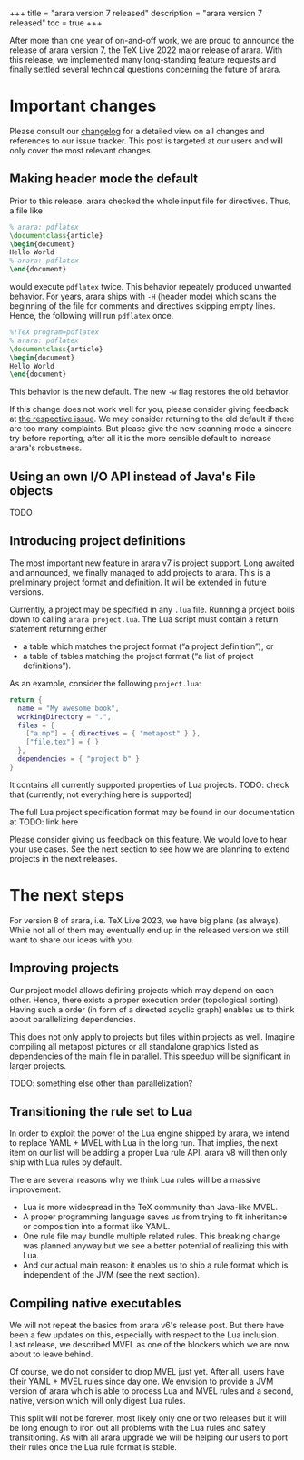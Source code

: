 +++
title = "arara version 7 released"
description = "arara version 7 released"
toc = true
+++

After more than one year of on-and-off work, we are proud to announce the
release of arara version 7, the TeX Live 2022 major release of arara. With this
release, we implemented many long-standing feature requests and finally settled
several technical questions concerning the future of arara.

<!-- more -->

# Important changes

Please consult our [changelog](/changelog) for a detailed view on all
changes and references to our issue tracker. This post is targeted at our users
and will only cover the most relevant changes.

## Making header mode the default

Prior to this release, arara checked the whole input file for directives. Thus,
a file like

```latex
% arara: pdflatex
\documentclass{article}
\begin{document}
Hello World
% arara: pdflatex
\end{document}
```

would execute `pdflatex` twice. This behavior repeately produced unwanted
behavior. For years, arara ships with `-H` (header mode) which scans the
beginning of the file for comments and directives skipping empty lines. Hence,
the following will run `pdflatex` once.

```latex
%!TeX program=pdflatex
% arara: pdflatex
\documentclass{article}
\begin{document}
Hello World
\end{document}
```

This behavior is the new default. The new `-w` flag restores the old behavior.

If this change does not work well for you, please consider giving feedback at
[the respective issue](https://gitlab.com/islandoftex/arara/-/issues/63). We may
consider returning to the old default if there are too many complaints. But
please give the new scanning mode a sincere try before reporting, after all it
is the more sensible default to increase arara's robustness.

## Using an own I/O API instead of Java's File objects

TODO

## Introducing project definitions

The most important new feature in arara v7 is project support. Long awaited and
announced, we finally managed to add projects to arara. This is a preliminary
project format and definition. It will be extended in future versions.

Currently, a project may be specified in any `.lua` file. Running a project
boils down to calling `arara project.lua`. The Lua script must contain a return
statement returning either

* a table which matches the project format (“a project definition”), or
* a table of tables matching the project format (“a list of project
  definitions”).

As an example, consider the following `project.lua`:

```lua
return {
  name = "My awesome book",
  workingDirectory = ".",
  files = {
    ["a.mp"] = { directives = { "metapost" } },
    ["file.tex"] = { }
  },
  dependencies = { "project b" }
}
```

It contains all currently supported properties of Lua projects.
TODO: check that (currently, not everything here is supported)

The full Lua project specification format may be found in our documentation at
TODO: link here

Please consider giving us feedback on this feature. We would love to hear your
use cases. See the next section to see how we are planning to extend projects in
the next releases.

# The next steps

For version 8 of arara, i.e. TeX Live 2023, we have big plans (as always). While
not all of them may eventually end up in the released version we still want to
share our ideas with you.

## Improving projects

Our project model allows defining projects which may depend on each
other. Hence, there exists a proper execution order (topological
sorting). Having such a order (in form of a directed acyclic graph) enables us
to think about parallelizing dependencies.

This does not only apply to projects but files within projects as
well. Imagine compiling all metapost pictures or all standalone graphics listed
as dependencies of the main file in parallel. This speedup will be significant
in larger projects.

TODO: something else other than parallelization?

## Transitioning the rule set to Lua

In order to exploit the power of the Lua engine shipped by arara, we intend to
replace YAML + MVEL with Lua in the long run. That implies, the next item on our
list will be adding a proper Lua rule API. arara v8 will then only ship with Lua
rules by default.

There are several reasons why we think Lua rules will be a massive improvement:

* Lua is more widespread in the TeX community than Java-like MVEL.
* A proper programming language saves us from trying to fit inheritance or
  composition into a format like YAML.
* One rule file may bundle multiple related rules. This breaking change was
  planned anyway but we see a better potential of realizing this with Lua.
* And our actual main reason: it enables us to ship a rule format which is
  independent of the JVM (see the next section).

## Compiling native executables

We will not repeat the basics from arara v6's release post. But there have been
a few updates on this, especially with respect to the Lua inclusion. Last
release, we described MVEL as one of the blockers which we are now about to
leave behind.

Of course, we do not consider to drop MVEL just yet. After all, users have their
YAML + MVEL rules since day one. We envision to provide a JVM version of arara
which is able to process Lua and MVEL rules and a second, native, version which
will only digest Lua rules.

This split will not be forever, most likely only one or two releases but it will
be long enough to iron out all problems with the Lua rules and safely
transitioning. As with all arara upgrade we will be helping our users to port
their rules once the Lua rule format is stable.
